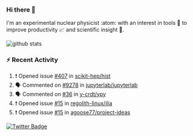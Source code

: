 ### Hi there 👋 

I'm an experimental nuclear physicist :atom: with an interest in tools :wrench: to improve productivity :chart_with_upwards_trend: and scientific insight :telescope:.

![github stats](https://github-readme-stats.vercel.app/api?username=agoose77&show_icons=true&hide_rank=true&hide_title=true&bg_color=30,e76445,904e95&text_color=efe3ec&icon_color=efe3ec)
<!--
**agoose77/agoose77** is a ✨ _special_ ✨ repository because its `README.md` (this file) appears on your GitHub profile.

Here are some ideas to get you started:

- 🔭 I’m currently working on ...
- 🌱 I’m currently learning ...
- 👯 I’m looking to collaborate on ...
- 🤔 I’m looking for help with ...
- 💬 Ask me about ...
- 📫 How to reach me: ...
- 😄 Pronouns: ...
- ⚡ Fun fact: ...
-->

### :zap: Recent Activity
<!--START_SECTION:activity-->
1. ❗️ Opened issue [#407](https://github.com/scikit-hep/hist/issues/407) in [scikit-hep/hist](https://github.com/scikit-hep/hist)
2. 🗣 Commented on [#9278](https://github.com/jupyterlab/jupyterlab/issues/9278) in [jupyterlab/jupyterlab](https://github.com/jupyterlab/jupyterlab)
3. 🗣 Commented on [#36](https://github.com/y-crdt/ypy/issues/36) in [y-crdt/ypy](https://github.com/y-crdt/ypy)
4. ❗️ Opened issue [#15](https://github.com/regolith-linux/ilia/issues/15) in [regolith-linux/ilia](https://github.com/regolith-linux/ilia)
5. ❗️ Opened issue [#15](https://github.com/agoose77/project-ideas/issues/15) in [agoose77/project-ideas](https://github.com/agoose77/project-ideas)
<!--END_SECTION:activity-->


[![Twitter Badge](https://img.shields.io/twitter/follow/agoose77?style=flat-square&logo=Twitter&logoColor=white&color=cornflowerblue)](https://twitter.com/agoose77)
